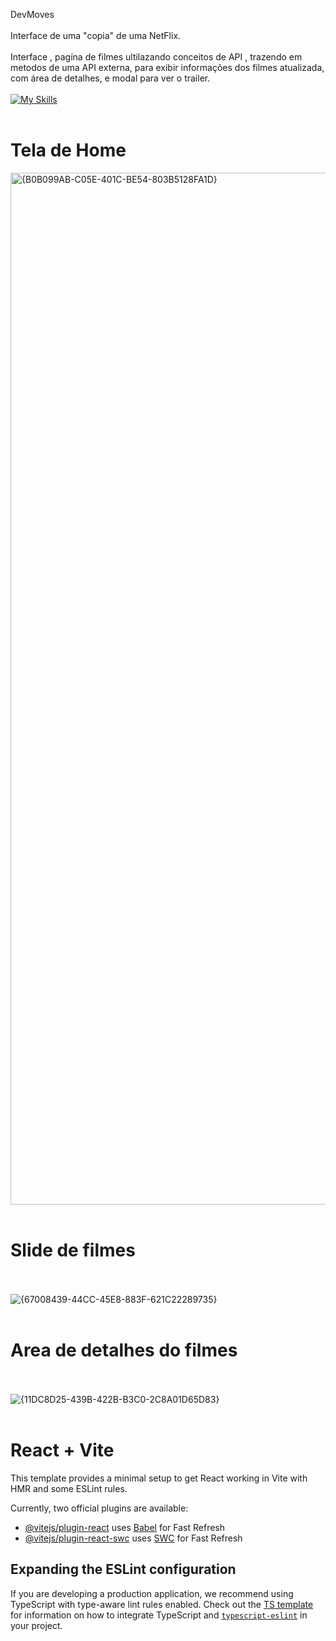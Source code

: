 
DevMoves
<br>
<br>
Interface de uma "copia" de uma NetFlix.
<br>
<br>
Interface , pagína de filmes ultilazando conceitos de API , trazendo em metodos de uma API externa, para exibir informações dos filmes atualizada, com área de detalhes, e modal para ver o trailer.
<br>
<br>
[![My Skills](https://skillicons.dev/icons?i=js,html,css,react,vite,styledcomponents,yarn)](https://skillicons.dev)
<br>
<br>

<h1>Tela de Home</h1> 
<img width="3795" height="1651" alt="{B0B099AB-C05E-401C-BE54-803B5128FA1D}" src="https://github.com/user-attachments/assets/c991eb24-02f9-48a3-931a-4244632387bb" />
<br>
<br>
<h1>Slide de filmes</h1>
<br>
<br>
<img alt={67008439-44CC-45E8-883F-621C22289735} src="https://github.com/user-attachments/assets/9090c675-6777-4177-b6f2-ec959a128bce"/>
<br>
<br>
<h1>Area de detalhes do filmes</h1>
<br>
<br>
<img alt={11DC8D25-439B-422B-B3C0-2C8A01D65D83}  src="https://github.com/user-attachments/assets/cb4e1f3c-8d63-41b2-84df-b40f05597b5c"/>
<br>
<br>















# React + Vite

This template provides a minimal setup to get React working in Vite with HMR and some ESLint rules.

Currently, two official plugins are available:

- [@vitejs/plugin-react](https://github.com/vitejs/vite-plugin-react/blob/main/packages/plugin-react) uses [Babel](https://babeljs.io/) for Fast Refresh
- [@vitejs/plugin-react-swc](https://github.com/vitejs/vite-plugin-react/blob/main/packages/plugin-react-swc) uses [SWC](https://swc.rs/) for Fast Refresh

## Expanding the ESLint configuration

If you are developing a production application, we recommend using TypeScript with type-aware lint rules enabled. Check out the [TS template](https://github.com/vitejs/vite/tree/main/packages/create-vite/template-react-ts) for information on how to integrate TypeScript and [`typescript-eslint`](https://typescript-eslint.io) in your project.
